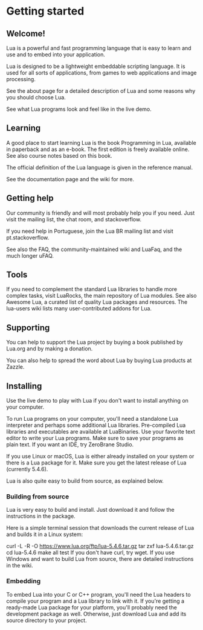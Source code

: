 # Getting started

## Welcome!

Lua is a powerful and fast programming language that is easy to learn and use and to embed into your application.

Lua is designed to be a lightweight embeddable scripting language. It is used for all sorts of applications, from games to web applications and image processing.

See the about page for a detailed description of Lua and some reasons why you should choose Lua.

See what Lua programs look and feel like in the live demo.

## Learning

A good place to start learning Lua is the book Programming in Lua, available in paperback and as an e-book. The first edition is freely available online. See also course notes based on this book.

The official definition of the Lua language is given in the reference manual.

See the documentation page and the wiki for more.

## Getting help

Our community is friendly and will most probably help you if you need. Just visit the mailing list, the chat room, and stackoverflow.

If you need help in Portuguese, join the Lua BR mailing list and visit pt.stackoverflow.

See also the FAQ, the community-maintained wiki and LuaFaq, and the much longer uFAQ.

## Tools

If you need to complement the standard Lua libraries to handle more complex tasks, visit LuaRocks, the main repository of Lua modules. See also Awesome Lua, a curated list of quality Lua packages and resources. The lua-users wiki lists many user-contributed addons for Lua.

## Supporting

You can help to support the Lua project by buying a book published by Lua.org and by making a donation.

You can also help to spread the word about Lua by buying Lua products at Zazzle.

## Installing

Use the live demo to play with Lua if you don't want to install anything on your computer.

To run Lua programs on your computer, you'll need a standalone Lua interpreter and perhaps some additional Lua libraries. Pre-compiled Lua libraries and executables are available at LuaBinaries. Use your favorite text editor to write your Lua programs. Make sure to save your programs as plain text. If you want an IDE, try ZeroBrane Studio.

If you use Linux or macOS, Lua is either already installed on your system or there is a Lua package for it. Make sure you get the latest release of Lua (currently 5.4.6).

Lua is also quite easy to build from source, as explained below.

### Building from source

Lua is very easy to build and install. Just download it and follow the instructions in the package.

Here is a simple terminal session that downloads the current release of Lua and builds it in a Linux system:

curl -L -R -O https://www.lua.org/ftp/lua-5.4.6.tar.gz
tar zxf lua-5.4.6.tar.gz
cd lua-5.4.6
make all test
If you don't have curl, try wget.
If you use Windows and want to build Lua from source, there are detailed instructions in the wiki.

### Embedding

To embed Lua into your C or C++ program, you'll need the Lua headers to compile your program and a Lua library to link with it. If you're getting a ready-made Lua package for your platform, you'll probably need the development package as well. Otherwise, just download Lua and add its source directory to your project.